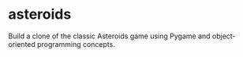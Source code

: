 # asteroids
Build a clone of the classic Asteroids game using Pygame and object-oriented programming concepts.
